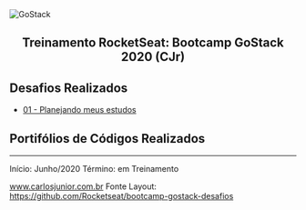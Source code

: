 <img alt="GoStack" src="https://storage.googleapis.com/golden-wind/bootcamp-gostack/header-desafios.png" />
<h2 align="center">
  Treinamento RocketSeat: Bootcamp GoStack 2020 (CJr)
</h2>


## Desafios Realizados

- [01 - Planejando meus estudos](https://github.com/carlosjunior1983/rocketseat-bootcamp-gostack/tree/master/desafio-01)


## Portifólios de Códigos Realizados

---

Início: Junho/2020
Término: em Treinamento

www.carlosjunior.com.br
Fonte Layout: https://github.com/Rocketseat/bootcamp-gostack-desafios
